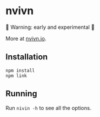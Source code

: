 # nvivn

🚨 Warning: early and experimental 🚨

More at [nvivn.io](https://nvivn.io).

## Installation

    npm install
    npm link

## Running

Run `nivin -h` to see all the options.
